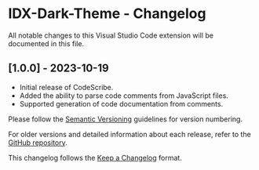 # IDX-Dark-Theme - Changelog

All notable changes to this Visual Studio Code extension will be documented in this file.

## [1.0.0] - 2023-10-19

- Initial release of CodeScribe.
- Added the ability to parse code comments from JavaScript files.
- Supported generation of code documentation from comments.


Please follow the [Semantic Versioning](https://semver.org/) guidelines for version numbering.

For older versions and detailed information about each release, refer to the [GitHub repository](https://github.com/PB2204/IDX-Dark-Theme).

This changelog follows the [Keep a Changelog](https://keepachangelog.com/) format.